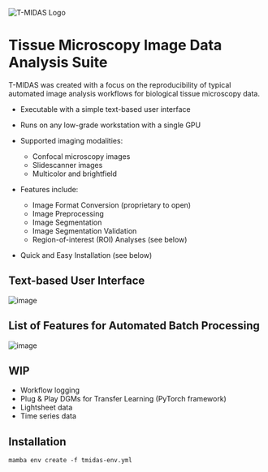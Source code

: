 ![T-MIDAS Logo](https://github.com/MercaderLabAnatomy/T-MIDAS/assets/99955854/aada2d33-f5f7-4395-bf36-c0466b304d0d) 
# Tissue Microscopy Image Data Analysis Suite


T-MIDAS was created with a focus on the reproducibility of typical automated image analysis workflows for biological tissue microscopy data. 
- Executable with a simple text-based user interface
- Runs on any low-grade workstation with a single GPU
  
- Supported imaging modalities:
  - Confocal microscopy images
  - Slidescanner images
  - Multicolor and brightfield
    
- Features include:
  - Image Format Conversion (proprietary to open)
  - Image Preprocessing
  - Image Segmentation
  - Image Segmentation Validation
  - Region-of-interest (ROI) Analyses (see below)
    
- Quick and Easy Installation (see below)

## Text-based User Interface
![image](https://github.com/MercaderLabAnatomy/T-MIDAS/assets/99955854/f507d524-c991-4c04-b4d8-4e497de50f83)

## List of Features for Automated Batch Processing

![image](https://github.com/MercaderLabAnatomy/T-MIDAS/assets/99955854/b40bf6fd-23f9-4a8a-a7a9-91225e5e5d99)


## WIP
- Workflow logging
- Plug & Play DGMs for Transfer Learning (PyTorch framework)
- Lightsheet data
- Time series data

## Installation
`mamba env create -f tmidas-env.yml`
